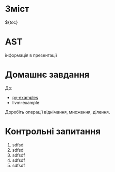 # Зміст

${toc}

# AST

інформація в презентації

# Домашнє завдання

До:
- [py-examples](https://github.com/endlesskwazar/py-examples)
- llvm-example

Доробіть операції віднімання, множення, ділення.

# Контрольні запитання

1. sdfsd
2. sdfsd
3. sdfsdf
4. sdfsdf
5. sdfsdf